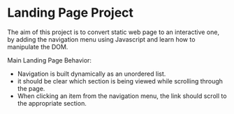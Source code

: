 # Landing Page Project

The aim of this project is to convert static web page to an interactive one, by adding the navigation menu using Javascript and learn how to manipulate the DOM.

 Main Landing Page Behavior:
 - Navigation is built dynamically as an unordered list.
 - it should be clear which section is being viewed while scrolling through the page. 
 - When clicking an item from the navigation menu, the link should scroll to the appropriate section.